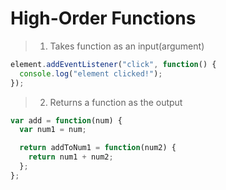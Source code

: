 # High-Order Functions

> 1) Takes function as an input(argument)

```js
element.addEventListener("click", function() {
  console.log("element clicked!");
});
```

> 2) Returns a function as the output

```js
var add = function(num) {
  var num1 = num;

  return addToNum1 = function(num2) {
    return num1 + num2;
  };
};
```
